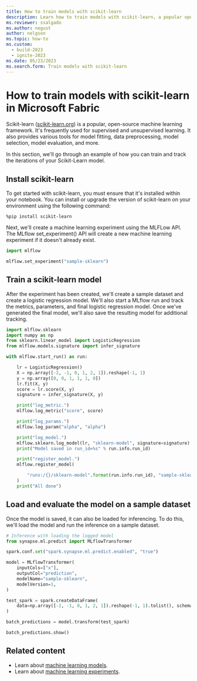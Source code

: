 ```yaml
---
title: How to train models with scikit-learn
description: Learn how to train models with scikit-learn, a popular open-source machine learning framework that's frequently used for supervised and unsupervised learning.
ms.reviewer: ssalgado
ms.author: negust
author: nelgson
ms.topic: how-to
ms.custom:
  - build-2023
  - ignite-2023
ms.date: 05/23/2023
ms.search.form: Train models with scikit-learn
---
```


# How to train models with scikit-learn in Microsoft Fabric

Scikit-learn ([scikit-learn.org](https://scikit-learn.org)) is a popular, open-source machine learning framework. It's frequently used for supervised and unsupervised learning. It also provides various tools for model fitting, data preprocessing, model selection, model evaluation, and more.  



In this section, we'll go through an example of how you can train and track the iterations of your Scikit-Learn model.

## Install scikit-learn

To get started with scikit-learn, you must ensure that it's installed within your notebook. You can install or upgrade the version of scikit-learn on your environment using the following command:

```shell
%pip install scikit-learn
```

Next, we'll create a machine learning experiment using the MLFLow API. The MLflow set_experiment() API will create a new machine learning experiment if it doesn't already exist.

```python
import mlflow

mlflow.set_experiment("sample-sklearn")
```

## Train a scikit-learn model

After the experiment has been created, we'll create a sample dataset and create a logistic regression model. We'll also start a MLflow run and track the metrics, parameters, and final logistic regression model. Once we've generated the final model, we'll also save the resulting model for additional tracking.

```python
import mlflow.sklearn
import numpy as np
from sklearn.linear_model import LogisticRegression
from mlflow.models.signature import infer_signature

with mlflow.start_run() as run:

    lr = LogisticRegression()
    X = np.array([-2, -1, 0, 1, 2, 1]).reshape(-1, 1)
    y = np.array([0, 0, 1, 1, 1, 0])
    lr.fit(X, y)
    score = lr.score(X, y)
    signature = infer_signature(X, y)

    print("log_metric.")
    mlflow.log_metric("score", score)

    print("log_params.")
    mlflow.log_param("alpha", "alpha")

    print("log_model.")
    mlflow.sklearn.log_model(lr, "sklearn-model", signature=signature)
    print("Model saved in run_id=%s" % run.info.run_id)

    print("register_model.")
    mlflow.register_model(

        "runs:/{}/sklearn-model".format(run.info.run_id), "sample-sklearn"
    )
    print("All done")
```

## Load and evaluate the model on a sample dataset

Once the model is saved, it can also be loaded for inferencing. To do this, we'll load the model and run the inference on a sample dataset.

```python
# Inference with loading the logged model
from synapse.ml.predict import MLflowTransformer

spark.conf.set("spark.synapse.ml.predict.enabled", "true")

model = MLflowTransformer(
    inputCols=["x"],
    outputCol="prediction",
    modelName="sample-sklearn",
    modelVersion=1,
)

test_spark = spark.createDataFrame(
    data=np.array([-2, -1, 0, 1, 2, 1]).reshape(-1, 1).tolist(), schema=["x"]
)

batch_predictions = model.transform(test_spark)

batch_predictions.show()
```

## Related content

- Learn about [machine learning models](machine-learning-model.md).
- Learn about [machine learning experiments](machine-learning-experiment.md).
